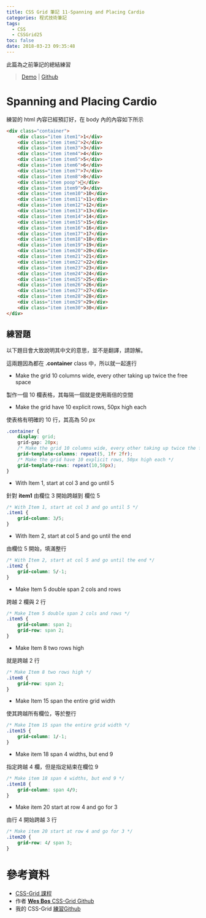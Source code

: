 ```yaml
---
title: CSS Grid 筆記 11-Spanning and Placing Cardio
categories: 程式技術筆記
tags:
  - CSS
  - CSSGrid25
toc: false
date: 2018-03-23 09:35:48
---
```



此篇為之前筆記的總結練習
<!-- more -->

> [Demo](https://shunnien.github.io/css-grid25day/day_11/index.html) | [Github](https://github.com/shunnien/css-grid25day)

# Spanning and Placing Cardio

練習的 html 內容已經預訂好，在 body 內的內容如下所示

``` html
<div class="container">
    <div class="item item1">1</div>
    <div class="item item2">2</div>
    <div class="item item3">3</div>
    <div class="item item4">4</div>
    <div class="item item5">5</div>
    <div class="item item6">6</div>
    <div class="item item7">7</div>
    <div class="item item8">8</div>
    <div class="item poop">💩</div>
    <div class="item item9">9</div>
    <div class="item item10">10</div>
    <div class="item item11">11</div>
    <div class="item item12">12</div>
    <div class="item item13">13</div>
    <div class="item item14">14</div>
    <div class="item item15">15</div>
    <div class="item item16">16</div>
    <div class="item item17">17</div>
    <div class="item item18">18</div>
    <div class="item item19">19</div>
    <div class="item item20">20</div>
    <div class="item item21">21</div>
    <div class="item item22">22</div>
    <div class="item item23">23</div>
    <div class="item item24">24</div>
    <div class="item item25">25</div>
    <div class="item item26">26</div>
    <div class="item item27">27</div>
    <div class="item item28">28</div>
    <div class="item item29">29</div>
    <div class="item item30">30</div>
</div>
```

## 練習題

以下題目會大致說明其中文的意思，並不是翻譯，請諒解。

這兩題因為都在 **.container** class 中，所以就一起進行

- Make the grid 10 columns wide, every other taking up twice the free space

製作一個 10 欄表格，其每隔一個就是使用兩倍的空間

- Make the grid have 10 explicit rows, 50px high each

使表格有明確的 10 行，其高為 50 px

``` css
.container {
    display: grid;
    grid-gap: 20px;
    /* Make the grid 10 columns wide, every other taking up twice the free space */
    grid-template-columns: repeat(5, 1fr 2fr);
    /* Make the grid have 10 explicit rows, 50px high each */
    grid-template-rows: repeat(10,50px);
}
```

- With Item 1, start at col 3 and go until 5

針對 **item1** 由欄位 3 開始跨越到 欄位 5

``` css
/* With Item 1, start at col 3 and go until 5 */
.item1 {
    grid-column: 3/5;
}
```

- With Item 2, start at col 5 and go until the end

由欄位 5 開始，填滿整行

``` css
/* With Item 2, start at col 5 and go until the end */
.item2 {
    grid-column: 5/-1;
}
```

- Make Item 5 double span 2 cols and rows

跨越 2 欄與 2 行

``` css
/* Make Item 5 double span 2 cols and rows */
.item5 {
    grid-column: span 2;
    grid-row: span 2;
}
```

- Make Item 8 two rows high

就是跨越 2 行

``` css
/* Make Item 8 two rows high */
.item8 {
    grid-row: span 2;
}
```

- Make Item 15 span the entire grid width

使其跨越所有欄位，等於整行

``` css
/* Make Item 15 span the entire grid width */
.item15 {
    grid-column: 1/-1;
}
```

- Make item 18 span 4 widths, but end 9

指定跨越 4 欄，但是指定結束在欄位 9

``` css
/* Make item 18 span 4 widths, but end 9 */
.item18 {
    grid-column: span 4/9;
}
```

- Make item 20 start at row 4 and go for 3

由行 4 開始跨越 3 行

``` css
/* Make item 20 start at row 4 and go for 3 */
.item20 {
    grid-row: 4/ span 3;
}
```

# 參考資料

- [CSS-Grid 課程](https://cssgrid.io/)
- 作者 [**Wes Bos** CSS-Grid Github](https://github.com/wesbos/css-grid)
- 我的 CSS-Grid [練習Github](https://github.com/shunnien/css-grid25day)